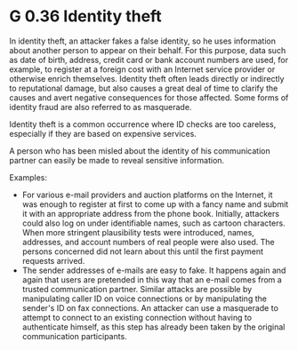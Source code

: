 G 0.36 Identity theft
==========================

In identity theft, an attacker fakes a false identity, so he uses information about another person to appear on their behalf. For this purpose, data such as date of birth, address, credit card or bank account numbers are used, for example, to register at a foreign cost with an Internet service provider or otherwise enrich themselves. Identity theft often leads directly or indirectly to reputational damage, but also causes a great deal of time to clarify the causes and avert negative consequences for those affected. Some forms of identity fraud are also referred to as masquerade.

Identity theft is a common occurrence where ID checks are too careless, especially if they are based on expensive services.

A person who has been misled about the identity of his communication partner can easily be made to reveal sensitive information.

Examples:

* For various e-mail providers and auction platforms on the Internet, it was enough to register at first to come up with a fancy name and submit it with an appropriate address from the phone book. Initially, attackers could also log on under identifiable names, such as cartoon characters. When more stringent plausibility tests were introduced, names, addresses, and account numbers of real people were also used. The persons concerned did not learn about this until the first payment requests arrived.
* The sender addresses of e-mails are easy to fake. It happens again and again that users are pretended in this way that an e-mail comes from a trusted communication partner. Similar attacks are possible by manipulating caller ID on voice connections or by manipulating the sender's ID on fax connections.
An attacker can use a masquerade to attempt to connect to an existing connection without having to authenticate himself, as this step has already been taken by the original communication participants.
